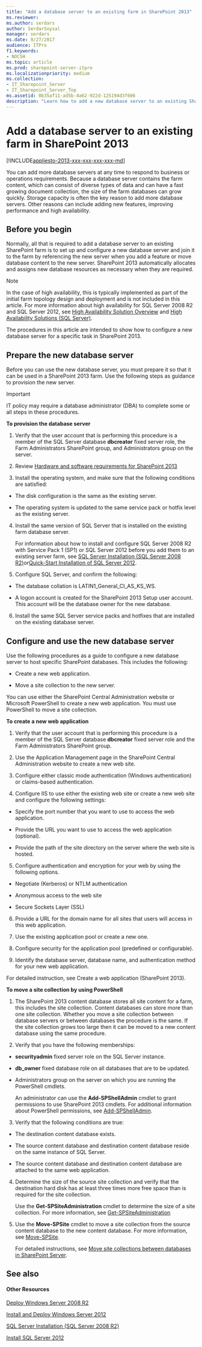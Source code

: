 ```yaml
---
title: "Add a database server to an existing farm in SharePoint 2013"
ms.reviewer: 
ms.author: serdars
author: SerdarSoysal
manager: serdars
ms.date: 9/27/2017
audience: ITPro
f1.keywords:
- NOCSH
ms.topic: article
ms.prod: sharepoint-server-itpro
ms.localizationpriority: medium
ms.collection:
- IT_Sharepoint_Server
- IT_Sharepoint_Server_Top
ms.assetid: 0b35af11-ad5b-4a62-922d-125194d3f606
description: "Learn how to add a new database server to an existing SharePoint farm."
---
```


# Add a database server to an existing farm in SharePoint 2013

[!INCLUDE[appliesto-2013-xxx-xxx-xxx-xxx-md](../includes/appliesto-2013-xxx-xxx-xxx-xxx-md.md)]
  
You can add more database servers at any time to respond to business or operations requirements. Because a database server contains the farm content, which can consist of diverse types of data and can have a fast growing document collection, the size of the farm databases can grow quickly. Storage capacity is often the key reason to add more database servers. Other reasons can include adding new features, improving performance and high availability.
  
    
## Before you begin
<a name="begin"> </a>

Normally, all that is required to add a database server to an existing SharePoint farm is to set up and configure a new database server and join it to the farm by referencing the new server when you add a feature or move database content to the new server. SharePoint 2013 automatically allocates and assigns new database resources as necessary when they are required.
  
> [!NOTE]
> In the case of high availability, this is typically implemented as part of the initial farm topology design and deployment and is not included in this article. For more information about high availability for SQL Server 2008 R2 and SQL Server 2012, see [High Availability Solution Overview](/previous-versions/sql/sql-server-2008-r2/ms190202(v=sql.105)) and [High Availability Solutions (SQL Server)](/previous-versions/sql/sql-server-2012/ms190202(v=sql.110)). 
  
The procedures in this article are intended to show how to configure a new database server for a specific task in SharePoint 2013.
  
## Prepare the new database server
<a name="proc1"> </a>

Before you can use the new database server, you must prepare it so that it can be used in a SharePoint 2013 farm. Use the following steps as guidance to provision the new server.
  
> [!IMPORTANT]
> IT policy may require a database administrator (DBA) to complete some or all steps in these procedures. 
  
 **To provision the database server**
  
1. Verify that the user account that is performing this procedure is a member of the SQL Server database **dbcreator** fixed server role, the Farm Administrators SharePoint group, and Administrators group on the server. 
    
2. Review [Hardware and software requirements for SharePoint 2013](hardware-software-requirements-2013.md)
    
3. Install the operating system, and make sure that the following conditions are satisfied:
    
  - The disk configuration is the same as the existing server.
    
  - The operating system is updated to the same service pack or hotfix level as the existing server.
    
4. Install the same version of SQL Server that is installed on the existing farm database server. 
    
    For information about how to install and configure SQL Server 2008 R2 with Service Pack 1 (SP1) or SQL Server 2012 before you add them to an existing server farm, see [SQL Server Installation (SQL Server 2008 R2)](/previous-versions/sql/sql-server-2008-r2/bb500469(v=sql.105))or[Quick-Start Installation of SQL Server 2012](/previous-versions/sql/sql-server-2012/bb500433(v=sql.110)).
    
5. Configure SQL Server, and confirm the following:
    
  - The database collation is LATIN1_General_CI_AS_KS_WS.
    
  - A logon account is created for the SharePoint 2013 Setup user account. This account will be the database owner for the new database.
    
6. Install the same SQL Server service packs and hotfixes that are installed on the existing database server.
    
## Configure and use the new database server
<a name="proc2"> </a>

Use the following procedures as a guide to configure a new database server to host specific SharePoint databases. This includes the following:
  
- Create a new web application.
    
- Move a site collection to the new server.
    
You can use either the SharePoint Central Administration website or Microsoft PowerShell to create a new web application. You must use PowerShell to move a site collection.
  
 **To create a new web application**
  
1. Verify that the user account that is performing this procedure is a member of the SQL Server database **dbcreator** fixed server role and the Farm Administrators SharePoint group. 
    
2. Use the Application Management page in the SharePoint Central Administration website to create a new web site.
    
3. Configure either classic mode authentication (Windows authentication) or claims-based authentication.
    
4. Configure IIS to use either the existing web site or create a new web site and configure the following settings:
    
  - Specify the port number that you want to use to access the web application.
    
  - Provide the URL you want to use to access the web application (optional).
    
  - Provide the path of the site directory on the server where the web site is hosted.
    
5. Configure authentication and encryption for your web by using the following options.
    
  - Negotiate (Kerberos) or NTLM authentication
    
  - Anonymous access to the web site
    
  - Secure Sockets Layer (SSL)
    
6. Provide a URL for the domain name for all sites that users will access in this web application.
    
7. Use the existing application pool or create a new one.
    
8. Configure security for the application pool (predefined or configurable).
    
9. Identify the database server, database name, and authentication method for your new web application.
    
For detailed instruction, see Create a web application (SharePoint 2013).
  
 **To move a site collection by using PowerShell**
  
1. The SharePoint 2013 content database stores all site content for a farm, this includes the site collection. Content databases can store more than one site collection. Whether you move a site collection between database servers or between databases the procedure is the same. If the site collection grows too large then it can be moved to a new content database using the same procedure.
    
2. Verify that you have the following memberships:
    
  - **securityadmin** fixed server role on the SQL Server instance. 
    
  - **db_owner** fixed database role on all databases that are to be updated. 
    
  - Administrators group on the server on which you are running the PowerShell cmdlets.
    
    An administrator can use the **Add-SPShellAdmin** cmdlet to grant permissions to use SharePoint 2013 cmdlets. For additional information about PowerShell permissions, see [Add-SPShellAdmin](/powershell/module/sharepoint-server/Add-SPShellAdmin).
    
3. Verify that the following conditions are true:
    
  - The destination content database exists.
    
  - The source content database and destination content database reside on the same instance of SQL Server.
    
  - The source content database and destination content database are attached to the same web application.
    
4. Determine the size of the source site collection and verify that the destination hard disk has at least three times more free space than is required for the site collection.
    
    Use the **Get-SPSiteAdministration** cmdlet to determine the size of a site collection. For more information, see [Get-SPSiteAdministration](/powershell/module/sharepoint-server/Get-SPSiteAdministration)
    
5. Use the **Move-SPSite** cmdlet to move a site collection from the source content database to the new content database. For more information, see [Move-SPSite](/powershell/module/sharepoint-server/Move-SPSite).
    
    For detailed instructions, see [Move site collections between databases in SharePoint Server](../administration/move-site-collections-between-databases.md).
    
## See also
<a name="proc2"> </a>

#### Other Resources

[Deploy Windows Server 2008 R2](/previous-versions/windows/it-pro/windows-server-2008-R2-and-2008/ee344846(v=ws.10))
  
[Install and Deploy Windows Server 2012](/previous-versions/windows/it-pro/windows-server-2012-R2-and-2012/hh831620(v=ws.11))
  
[SQL Server Installation (SQL Server 2008 R2)](/previous-versions/sql/sql-server-2008-r2/bb500469(v=sql.105))
  
[Install SQL Server 2012](/sql/database-engine/install-windows/install-sql-server)